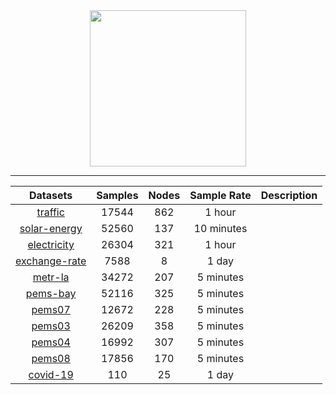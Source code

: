 <div align=center> <image src="./img/logo.png" width="250px"> </div>

--------------------


|                           Datasets                           | Samples | Nodes | Sample Rate | Description |
| :----------------------------------------------------------: | :-----: | :---: | :---------: | :---------: |
| [traffic](https://github.com/laiguokun/multivariate-time-series-data/tree/master/traffic) |  17544  |  862  |   1 hour    |             |
| [solar-energy](https://github.com/laiguokun/multivariate-time-series-data/tree/master/solar-energy) |  52560  |  137  | 10 minutes  |             |
| [electricity](https://github.com/laiguokun/multivariate-time-series-data/tree/master/electricity) |  26304  |  321  |   1 hour    |             |
| [exchange-rate](https://github.com/laiguokun/multivariate-time-series-data/tree/master/exchange_rate) |  7588   |   8   |    1 day    |             |
|        [metr-la](https://github.com/liyaguang/DCRNN)         |  34272  |  207  |  5 minutes  |             |
|        [pems-bay](https://github.com/liyaguang/DCRNN)        |  52116  |  325  |  5 minutes  |             |
| [pems07](https://pems.dot.ca.gov/?dnode=Clearinghouse&type=station_5min&district_id=7&submit=Submit) |  12672  |  228  |  5 minutes  |             |
| [pems03](https://pems.dot.ca.gov/?dnode=Clearinghouse&type=station_5min&district_id=3&submit=Submit) |  26209  |  358  |  5 minutes  |             |
| [pems04](https://pems.dot.ca.gov/?dnode=Clearinghouse&type=station_5min&district_id=4&submit=Submit) |  16992  |  307  |  5 minutes  |             |
| [pems08](https://pems.dot.ca.gov/?dnode=Clearinghouse&type=station_5min&district_id=8&submit=Submit) |  17856  |  170  |  5 minutes  |             |
| [covid-19](https://github.com/CSSEGISandData/COVID-19/tree/master) |   110   |  25   |    1 day    |             |
